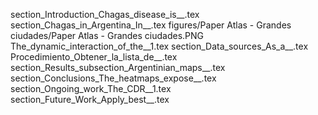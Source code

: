 section_Introduction_Chagas_disease_is__.tex
section_Chagas_in_Argentina_In__.tex
figures/Paper Atlas - Grandes ciudades/Paper Atlas - Grandes ciudades.PNG
The_dynamic_interaction_of_the__1.tex
section_Data_sources_As_a__.tex
Procedimiento_Obtener_la_lista_de__.tex
section_Results_subsection_Argentinian_maps__.tex
section_Conclusions_The_heatmaps_expose__.tex
section_Ongoing_work_The_CDR__1.tex
section_Future_Work_Apply_best__.tex